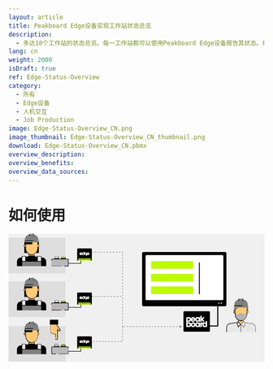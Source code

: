 ```yaml
---
layout: article
title: Peakboard Edge设备实现工作站状态总览
description: 
  - 多达18个工作站的状态总览。每一工作站都可以使用Peakboard Edge设备报告其状态。绿色代表“工作正常”，蓝色为“按计划下线”，而红色则意味着该工作站出现问题。
lang: cn
weight: 2000
isDraft: true
ref: Edge-Status-Overview
category:
  - 所有
  - Edge设备
  - 人机交互
  - Job Production
image: Edge-Status-Overview_CN.png
image_thumbnail: Edge-Status-Overview_CN_thumbnail.png
download: Edge-Status-Overview_CN.pbmx
overview_description:
overview_benefits:
overview_data_sources:
---
```

# 如何使用

![image_live](edge-use-case-production.gif)
